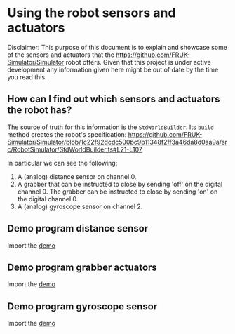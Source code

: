 Using the robot sensors and actuators
=====================================

Disclaimer: This purpose of this document is to explain and showcase some of the
sensors and actuators that the https://github.com/FRUK-Simulator/Simulator robot
offers.  Given that this project is under active development any information given
here might be out of date by the time you read this.

How can I find out which sensors and actuators the robot has?
-------------------------------------------------------------

The source of truth for this information is the `StdWorldBuilder`.  Its `build` method
creates the robot's specification:
https://github.com/FRUK-Simulator/Simulator/blob/1c22f92dcdc500bc9b11348f2ff3a46da8d0aa9a/src/RobotSimulator/StdWorldBuilder.ts#L21-L107 

In particular we can see the following:
1. A (analog) distance sensor on channel 0.
2. A grabber that can be instructed to close by sending 'off' on the digital channel 0. The grabber can be instructed to close by sending 'on' on the digital channel 0.
3. A (analog) gyroscope sensor on channel 2.

Demo program distance sensor
----------------------------
Import the [demo](sample_programs/DistanceSensorDemo.json)

Demo program grabber actuators
------------------------------
Import the [demo](sample_programs/GrabberDemo.json)


Demo program gyroscope sensor
-----------------------------
Import the [demo](sample_programs/GyroSensorDemo.json)
